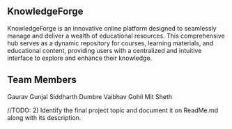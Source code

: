 ## KnowledgeForge

KnowledgeForge is an innovative online platform designed to seamlessly manage and deliver a wealth of educational resources. This comprehensive hub serves as a dynamic repository for courses, learning materials, and educational content, providing users with a centralized and intuitive interface to explore and enhance their knowledge.

## Team Members

Gaurav Gunjal
Siddharth Dumbre
Vaibhav Gohil
Mit Sheth




//TODO: 2) Identify the final project topic and document it on ReadMe.md along with its description.